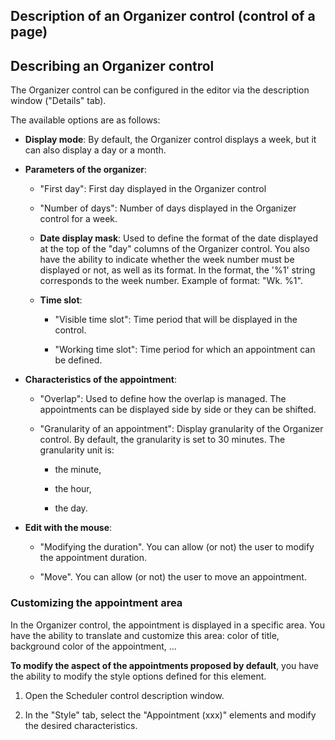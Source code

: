 
## Description of an Organizer control (control of a page)
			

<a name="NOTE1"></a>
<a name="NOTE1_1"></a>


## Describing an Organizer control
<a name="describing_organizer_control_ELTTEXTE000184"></a>
The Organizer control can be configured in the editor via the description window ("Details" tab).

The available options are as follows: 

- **Display mode**: By default, the Organizer control displays a week, but it can also display a day or a month. 

- **Parameters of the organizer**: 

	- "First day": First day displayed in the Organizer control 

	- "Number of days": Number of days displayed in the Organizer control for a week. 

	- **Date display mask**: Used to define the format of the date displayed at the top of the "day" columns of the Organizer control.
			You also have the ability to indicate whether the week number must be displayed or not, as well as its format. In the format, the '%1' string corresponds to the week number. Example of format: "Wk. %1".

	- **Time slot**: 

		- "Visible time slot": Time period that will be displayed in the control. 

		- "Working time slot": Time period for which an appointment can be defined.  




- **Characteristics of the appointment**: 

	- "Overlap": Used to define how the overlap is managed. The appointments can be displayed side by side or they can be shifted.

	- "Granularity of an appointment": Display granularity of the Organizer control. By default, the granularity is set to 30 minutes. The granularity unit is:

		- the minute,

		- the hour,

		- the day.

- **Edit with the mouse**: 

	- "Modifying the duration". You can allow (or not) the user to modify the appointment duration. 

	- "Move". You can allow (or not) the user to move an appointment. 






<a name="NOTE3_3"></a>




<a name="NOTE3_4"></a>


### Customizing the appointment area
<a name="customizing_the_appointment_area_ELTPARAGRAPHE000128"></a>

In the Organizer control, the appointment is displayed in a specific area. You have the ability to translate and customize this area: color of title, background color of the appointment, ...

**To modify the aspect of the appointments proposed by default**, you have the ability to modify the style options defined for this element.  

1. Open the Scheduler control description window. 

2. In the "Style" tab, select the "Appointment (xxx)" elements and modify the desired characteristics.





